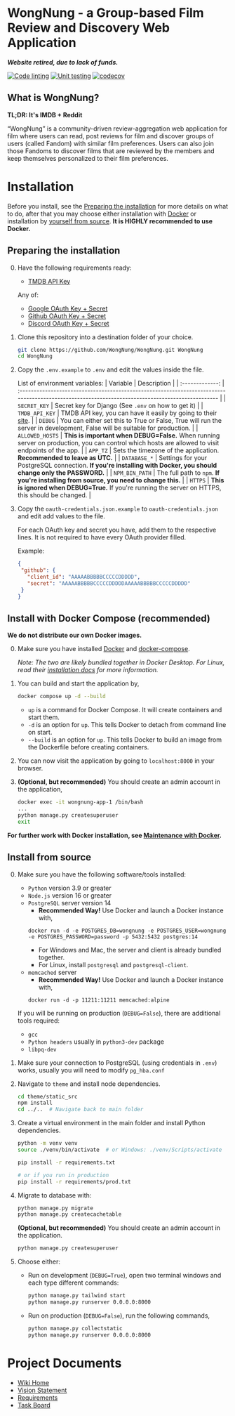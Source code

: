 # WongNung - a Group-based Film Review and Discovery Web Application
***Website retired, due to lack of funds.***

[![Code linting](https://github.com/WongNung/WongNung/actions/workflows/linting.yml/badge.svg)](https://github.com/WongNung/WongNung/actions/workflows/linting.yml)
[![Unit testing](https://github.com/WongNung/WongNung/actions/workflows/testing.yml/badge.svg)](https://github.com/WongNung/WongNung/actions/workflows/testing.yml)
[![codecov](https://codecov.io/gh/WongNung/WongNung/branch/master/graph/badge.svg?token=XICO479LGZ)](https://codecov.io/gh/WongNung/WongNung)

## What is WongNung?
**TL;DR: It's IMDB + Reddit**

“WongNung” is a community-driven review-aggregation web application for film where users can read, post reviews for film and discover groups of users (called Fandom) with similar film preferences. Users can also join those Fandoms to discover films that are reviewed by the members and keep themselves personalized to their film preferences.

<!-- Reserved for putting in installation + running the application -->
# Installation
Before you install, see the [Preparing the installation](#preparing-the-installation) for more details on what to do, after that you may choose either installation with [Docker](#install-with-docker-recommended) or installation by [yourself from source](#install-from-source). **It is HIGHLY recommended to use Docker.**

## Preparing the installation
0. Have the following requirements ready:
   * [TMDB API Key](https://www.themoviedb.org/documentation/api)
   
   Any of:
   * [Google OAuth Key + Secret](https://support.google.com/cloud/answer/6158849)
   * [Github OAuth Key + Secret](https://docs.github.com/en/developers/apps/building-oauth-apps/creating-an-oauth-app)
   * [Discord OAuth Key + Secret](https://discord.com/developers/docs/topics/oauth2)

1. Clone this repository into a destination folder of your choice.
   ```sh
   git clone https://github.com/WongNung/WongNung.git WongNung
   cd WongNung
   ```

2. Copy the `.env.example` to `.env` and edit the values inside the file.
   
   List of environment variables:
   |    Variable     | Description                                                                                                                                       |
   | :-------------: | :------------------------------------------------------------------------------------------------------------------------------------------------ |
   |  `SECRET_KEY`   | Secret key for Django (See `.env` on how to get it)                                                                                               |
   | `TMDB_API_KEY`  | TMDB API key, you can have it easily by going to their [site](https://www.themoviedb.org/documentation/api).                                      |
   |     `DEBUG`     | You can either set this to True or False, True will run the server in development, False will be suitable for production.                         |
   | `ALLOWED_HOSTS` | **This is important when DEBUG=False.** When running server on production, you can control which hosts are allowed to visit endpoints of the app. |
   |    `APP_TZ`     | Sets the timezone of the application. **Recommended to leave as UTC.**                                                                            |
   |  `DATABASE_*`   | Settings for your PostgreSQL connection. **If you're installing with Docker, you should change only the PASSWORD.**                               |
   | `NPM_BIN_PATH`  | The full path to `npm`. **If you're installing from source, you need to change this.**                                                            |
   |     `HTTPS`     | **This is ignored when DEBUG=True.** If you're running the server on HTTPS, this should be changed.                                               |

3. Copy the `oauth-credentials.json.example` to `oauth-credentials.json` and edit add values to the file.
   
   For each OAuth key and secret you have, add them to the respective lines.
   It is not required to have every OAuth provider filled.
   
    Example:
   ```json
   {
    "github": {
      "client_id": "AAAAABBBBBCCCCCDDDDD",
      "secret": "AAAAABBBBBCCCCCDDDDDAAAAABBBBBCCCCCDDDDD"
    }
   }
   ```

## Install with Docker Compose (recommended)
**We do not distribute our own Docker images.**

0. Make sure you have installed [Docker](https://www.docker.com/) and [docker-compose](https://docs.docker.com/compose/).
   
   *Note: The two are likely bundled together in Docker Desktop. For Linux, read their [installation docs](https://docs.docker.com/compose/install/) for more information.*

1. You can build and start the application by,
   ```sh
   docker compose up -d --build
   ```

   * `up` is a command for Docker Compose. It will create containers and start them.
   * `-d` is an option for `up`. This tells Docker to detach from command line on start.
   * `--build` is an option for `up`. This tells Docker to build an image from the Dockerfile before creating containers.

2. You can now visit the application by going to `localhost:8000` in your browser.

3. **(Optional, but recommended)** You should create an admin account in the application,
   ```sh
   docker exec -it wongnung-app-1 /bin/bash
   ...
   python manage.py createsuperuser
   exit
   ```

**For further work with Docker installation, see [Maintenance with Docker](https://github.com/WongNung/WongNung/wiki/Maintenance-with-Docker).**

## Install from source
0. Make sure you have the following software/tools installed:
   * `Python` version 3.9 or greater
   * `Node.js` version 16 or greater
   * `PostgreSQL` server version 14
      * **Recommended Way!** Use Docker and launch a Docker instance with,
      ```
      docker run -d -e POSTGRES_DB=wongnung -e POSTGRES_USER=wongnung -e POSTGRES_PASSWORD=password -p 5432:5432 postgres:14
      ```
      * For Windows and Mac, the server and client is already bundled together.
      * For Linux, install `postgresql` and `postgresql-client`.
   * `memcached` server
      * **Recommended Way!** Use Docker and launch a Docker instance with,
      ```
      docker run -d -p 11211:11211 memcached:alpine
      ```

   If you will be running on production (`DEBUG=False`), there are additional tools required:
   * `gcc`
   * `Python headers` usually in `python3-dev` package
   * `libpq-dev`

1. Make sure your connection to PostgreSQL (using credentials in `.env`) works, usually you will need to modify `pg_hba.conf`

2. Navigate to `theme` and install node dependencies.
   ```sh
   cd theme/static_src
   npm install
   cd ../..  # Navigate back to main folder
   ```

3. Create a virtual environment in the main folder and install Python dependencies.
   ```sh
   python -m venv venv
   source ./venv/bin/activate  # or Windows: ./venv/Scripts/activate

   pip install -r requirements.txt

   # or if you run in production
   pip install -r requirements/prod.txt
   ```

4. Migrate to database with:
   ```sh
   python manage.py migrate
   python manage.py createcachetable
   ```

   **(Optional, but recommended)** You should create an admin account in the application.
   ```sh
   python manage.py createsuperuser
   ```

5. Choose either:
   * Run on development (`DEBUG=True`), open two terminal windows and each type different commands:
     ```sh
     python manage.py tailwind start
     python manage.py runserver 0.0.0.0:8000
     ```
   * Run on production (`DEBUG=False`), run the following commands,
     ```sh
     python manage.py collectstatic
     python manage.py runserver 0.0.0.0:8000
     ```

# Project Documents
* [Wiki Home](https://github.com/WongNung/WongNung/wiki)
* [Vision Statement](https://github.com/WongNung/WongNung/wiki/Vision-Statement)
* [Requirements](https://github.com/WongNung/WongNung/wiki/Requirements)
* [Task Board](https://trello.com/b/Wpyr4LHZ/wongnung)
